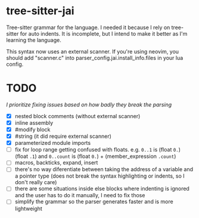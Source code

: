 # tree-sitter-jai
Tree-sitter grammar for the language. I needed it because I rely on tree-sitter for
auto indents. It is incomplete, but I intend to make it better as I'm learning the
language.

This syntax now uses an external scanner. If you're using neovim, you should add "scanner.c"
into parser_config.jai.install_info.files in your lua config.

# TODO
*I prioritize fixing issues based on how badly they break the parsing*
- [x] nested block comments (without external scanner)
- [x] inline assembly
- [x] #modify block
- [x] #string (it did require external scanner)
- [x] parameterized module imports
- [ ] fix for loop range getting confused with floats. e.g. `0..1` is (float `0.`) (float `.1`) and `0..count` is (float `0.`) + (member_expression `.count`)
- [ ] macros, backticks, expand, insert
- [ ] there's no way diferentiate between taking the address of a variable and a pointer type (does not break the syntax highlighting or indents, so I don't really care)
- [ ] there are some situations inside else blocks where indenting is ignored and the user has to do it manually, I need to fix those
- [ ] simplify the grammar so the parser generates faster and is more lightweight
